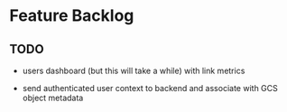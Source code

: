 # Feature Backlog

## TODO

* users dashboard (but this will take a while) with link metrics

* send authenticated user context to backend and associate with GCS object metadata
